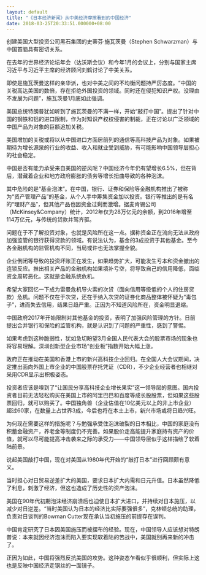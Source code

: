 ```yaml
---
layout: default
title: "《日本经济新闻》从中美经济摩擦看到的中国经济"
date: 2018-03-25T20:33:51.000000+08:00
---
```


创建美国大型投资公司黑石集团的史蒂芬·施瓦茨曼（Stephen Schwarzman）与中国首脑具有密切关系。

在去年的世界经济论坛年会（达沃斯会议）和今年1月的会议上，分别与国家主席习近平与习近平主席的经济顾问刘鹤讨论了中美关系。

即使是施瓦茨曼这样的亲华派，也对中美之间的不均衡问题持严厉态度。“中国的关税高达美国的数倍，存在拒绝外国投资的领域。同时还在侵犯知识产权。没理由不发展为问题”，施瓦茨曼1月底如此强调。

美国总统特朗普犹如听到了施瓦茨曼的不满一样，开始“敲打中国”。提出了针对中国的钢铁和铝的进口限制，作为对知识产权权侵害的制裁，正在讨论以广泛领域的中国产品为对象的巨额追加关税。

美国增加的关税或将以从中国进口方面居前列的通信等高科技产品为对象。如果被期待为增长源泉的行业的收益、收入和就业受到威胁，有可能影响中国领导层担心的社会稳定。

中国是否有能力承受来自美国的逆风呢？中国经济今年仍有望增长6.5%，但在背后，潜藏着企业和地方政府膨胀的债务等增长扭曲导致的各种泡沫。

其中危险的是“基金泡沫”。在中国，银行、证券和保险等金融机构推出了被称为“资产管理产品”的基金，从个人手中筹集资金加以投资。银行等推出的是有名的“理财产品”，但其他产品也因资金过剩而激增。据麦肯锡公司（McKinsey&Company）统计，2012年仅为28万亿元的余额，到2016年增至114万亿元，与传统的贷款并驾齐驱。

问题在于不了解投资对象，也就是风险所在这一点。据称资金正在流向无法从政府加强监管的银行获得贷款的领域。有说法认为，基金的3成投资于其他基金。至今各金融机构的监管机构不同，当局或许也无法掌握全貌。

企业倒闭等导致的投资坏账正在发生，如果趋势扩大，可能发生亏本和资金撤出的连锁反应。推出相关产品的金融机构如果填补亏空，将导致自己的信用降低，面临资金周转恶化。这就是金融系统危机。

希望大家回忆一下成为雷曼危机导火索的次贷（面向信用等级低的个人的住房贷款）危机。问题不仅在于次贷，还在于纳入次贷的证券化商品整体被怀疑为“毒包子”，进而失去信用，结果日趋严重。正因为不知道风险所在，资金明显退缩。

中国政府2017年开始限制对其他基金的投资，表明了加强风险管理的方针。日前提出合并银行和保险的监管机构，就是认识到了问题的严重性，感到了警惕。

如果考虑到这种脆弱性，犹如急切盼望3月全国人民代表大会的股票市场的现象也将容易理解。深圳创新型企业市场“创业板”指数开始大幅上涨。

政府正在推动在美国和香港上市的新兴高科技企业回归。在全国人大会议期间，决定推出面向外国上市企业的中国股票存托凭证（CDR），不少企业经营者也相继对采用CDR显示出积极姿态。

投资者应该是嗅到了“让国民分享高科技企业增长果实”这一领导层的意图。国内投资者目前无法轻松购买在美国上市的阿里巴巴和百度等成长股股票，但如果这些股票回归，就可以购买了。中国独角兽（企业估值在10亿美元以上的非上市企业）超过60家，在数量上占世界3成，今后也将在本土上市，新兴市场或将日趋兴旺。

为何现在需要这样的措施呢？与勉强承受住泡沫破裂的日本相比，中国的家庭没有积蓄金融资产，养老金等制度仍不完善。如果股价走高能提升家庭持有资产的价值，就可以尽可能提高冲击袭来之际的承受力——中国领导层似乎这样描绘了软着陆前景。

说起美国敲打中国，现在对美国从1980年代开始的“敲打日本”进行回顾颇有意义。

当时担心对日贸易逆差扩大的美国，要求日本扩大内需和日元升值。日本虽然降低了利息，刺激了经济，但这也造成了历史性的资产泡沫。

美国在90年代初期泡沫经济崩溃后也迫使日本扩大进口，并持续对日本施压，以减少对日逆差。“当时美国认为日本的经济比实际要强很多”，克林顿总统的助理，负责对日谈判的Bowman Cutter现在承认当初施压的前提存在误判。

中国肯定研究了日本因美国施压而被摆布的经验。现在，中国领导人应该想对特朗普说：本来就因经济泡沫而陷入要实现软着陆的苦战中，美国就别再来新的冲击了。

正因为如此，中国将强烈反抗美国的攻势。这种姿态乍看似乎很顺利，但实际上这也是反映中国经济走钢丝的一面镜子。

